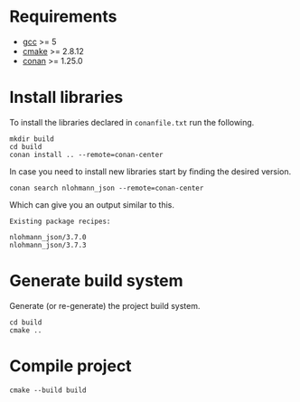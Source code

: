 # Requirements
* [gcc](gcc.gnu.org) >= 5
* [cmake](cmake.org) >= 2.8.12
* [conan](https://conan.io/) >= 1.25.0

# Install libraries
To install the libraries declared in `conanfile.txt` run the following.
```
mkdir build
cd build
conan install .. --remote=conan-center
```

In case you need to install new libraries start by finding the desired version.
```
conan search nlohmann_json --remote=conan-center
```

Which can give you an output similar to this.
```
Existing package recipes:

nlohmann_json/3.7.0
nlohmann_json/3.7.3
```

# Generate build system
Generate (or re-generate) the project build system.
```
cd build
cmake ..
```

# Compile project
```
cmake --build build
```
